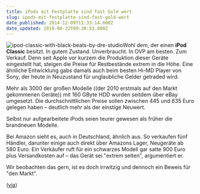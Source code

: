 ```yaml
---
title: iPods mit Festplatte sind fast Gold wert
slug: ipods-mit-festplatte-sind-fast-gold-wert
date_published: 2014-12-09T11:33:14.000Z
date_updated: 2018-08-22T09:38:53.000Z
---
```


![ipod-classic-with-black-beats-by-dre-studio](//picdump.thafaker.de/2013/09/ipod-classic-with-black-beats-by-dre-studio-100x100.jpg)Wohl dem, der einen **iPod Classic** besitzt. In gutem Zustand. Unverbraucht. In OVP am besten. Zum Verkauf. Denn seit Apple vor kurzem die Produktion dieser Geräte eingestellt hat, steigen die Preise für Restbestände extrem in die Höhe. Eine ähnliche Entwicklung gabs damals auch beim besten Hi-MD Player von Sony, der heute in Neuzustand für unglaubliche Gelder getraded wird. 

Mehr als 3000 der großen Modelle ((der 2010 erstmals auf den Markt gekommenen Geräte)) mit 160 GByte HDD wurden seitdem über eBay umgesetzt. Die durchschnittlichen Preise sollen zwischen 445 und 635 Euro gelegen haben – deutlich mehr als der einstige Neuwert.

Selbst nur aufgearbeitete iPods seien teurer gewesen als früher die brandneuen Modelle.

Bei Amazon sieht es, auch in Deutschland, ähnlich aus. So verkaufen fünf Händler, darunter einige auch direkt über Amazons Lager, Neugeräte ab 580 Euro. Ein Verkäufer ruft für ein schwarzes Modell gar satte 900 Euro plus Versandkosten auf – das Gerät sei "extrem selten", argumentiert er.

Wir beobachten das gern, ist es doch irrwitzig und dennoch ein Beweis für "den Markt".

([via](http://www.heise.de/mac-and-i/meldung/Eingestellter-iPod-classic-wird-zum-Verkaufsschlager-2482375.html?wt_mc=rss.apple.beitrag.atom))
